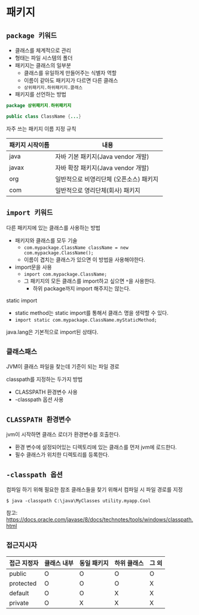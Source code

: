 # 패키지
## `package 키워드`
- 클래스를 체계적으로 관리
- 형태는 파일 시스템의 폴더
- 패키지는 클래스의 일부분
	- 클래스를 유일하게 만들어주는 식별자 역할
	- 이름이 같아도 패키지가 다르면 다른 클래스
	- `상위패키지.하위패키지.클래스`
- 패키지를 선언하는 방법
```java
package 상위패키지.하위패키지

public class ClassName {...}
```

자주 쓰는 패키지 이름 지정 규칙

| 패키지 시작이름 | 내용 |
| -------- | -- |
| java          | 자바 기본 패키지(Java vendor 개발)       |
| javax         | 자바 확장 패키지(Java vendor 개발)       |
| org           | 일반적으로 비영리단체 (오픈소스) 패키지     |
| com           | 일반적으로 영리단체(회사) 패키지           |

## `import 키워드`
다른 패키지에 있는 클래스를 사용하는 방법
- 패키지와 클래스를 모두 기술
	- `com.mypackage.ClassName className = new com.mypackage.ClassName();`
	- 이름이 겹치는 클래스가 있으면 이 방법을 사용해야한다.
- import문을 사용
	- `import com.mypackage.ClassName;`
	- 그 패키지의 모든 클래스를 import하고 싶으면 `*`을 사용한다.
		- 하위 package까지 import 해주지는 않는다.

static import
- static method는 static import를 통해서 클래스 명을 생략할 수 있다.
- `import static com.mypackage.ClassName.myStaticMethod;` 

java.lang은 기본적으로 import된 상태다.

## `클래스패스`
JVM이 클래스 파일을 찾는데 기준이 되는 파일 경로

classpath를 지정하는 두가지 방법
- CLASSPATH 환경변수 사용
- -classpath 옵션 사용

## `CLASSPATH 환경변수`
jvm이 시작하면 클래스 로더가 환경변수를 호출한다.
- 환경 변수에 설정되어있는 디렉토리에 있는 클래스를 먼저 jvm에 로드한다.
- 필수 클래스가 위치한 디렉토리를 등록한다.

## `-classpath 옵션`
컴파일 하기 위해 필요한 참조 클래스들을 찾기 위해서 컴파일 시 파일 경로를 지정
```
$ java -classpath C:\java\MyClasses utility.myapp.Cool
```
참고: https://docs.oracle.com/javase/8/docs/technotes/tools/windows/classpath.html

## `접근지시자`
| 접근 지정자 | 클래스 내부 | 동일 패키지 | 하위 클래스 | 그 외 |
| ----------- | ----------- | ----------- | ----------- | ----- |
| public      | O           | O           | O           | O     |
| protected   | O           | O           | O           | X     |
| default     | O           | O           | X           | X     |
| private     | O           | X           | X           | X     |


